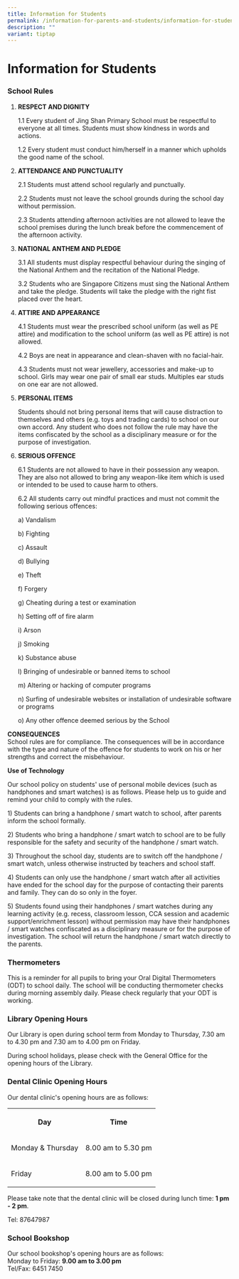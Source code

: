 ```yaml
---
title: Information for Students
permalink: /information-for-parents-and-students/information-for-students/
description: ""
variant: tiptap
---
```

<h1><strong>Information for Students</strong></h1>
<h3>School Rules</h3>
<ol data-tight="true" class="tight">
<li>
<p><strong>RESPECT AND DIGNITY</strong>
</p>
<p>1.1 Every student of Jing Shan Primary School must be respectful to everyone
at all times. Students must show kindness in words and actions.</p>
<p>1.2 Every student must conduct him/herself in a manner which upholds the
good name of the school.</p>
<p></p>
</li>
<li>
<p><strong>ATTENDANCE AND PUNCTUALITY</strong>
</p>
<p>2.1 Students must attend school regularly and punctually.</p>
<p>2.2 Students must not leave the school grounds during the school day without
permission.</p>
<p>2.3 Students attending afternoon activities are not allowed to leave the
school premises during the lunch break before the commencement of the afternoon
activity.</p>
<p></p>
</li>
<li>
<p><strong>NATIONAL ANTHEM AND PLEDGE</strong>
</p>
<p>3.1 All students must display respectful behaviour during the singing
of the National Anthem and the recitation of the National Pledge.</p>
<p>3.2 Students who are Singapore Citizens must sing the National Anthem
and take the pledge. Students will take the pledge with the right fist
placed over the heart.</p>
<p></p>
</li>
<li>
<p><strong>ATTIRE AND APPEARANCE</strong>
</p>
<p>4.1 Students must wear the prescribed school uniform (as well as PE attire)
and modification to the school uniform (as well as PE attire) is not allowed.</p>
<p>4.2 Boys are neat in appearance and clean-shaven with no facial-hair.</p>
<p>4.3 Students must not wear jewellery, accessories and make-up to school.
Girls may wear one pair of small ear studs. Multiples ear studs on one
ear are not allowed.</p>
<p></p>
</li>
<li>
<p><strong>PERSONAL ITEMS</strong>
</p>
<p>Students should not bring personal items that will cause distraction to
themselves and others (e.g. toys and trading cards) to school on our own
accord. Any student who does not follow the rule may have the items confiscated
by the school as a disciplinary measure or for the purpose of investigation.</p>
<p></p>
</li>
<li>
<p><strong>SERIOUS OFFENCE</strong>
</p>
<p>6.1 Students are not allowed to have in their possession any weapon. They
are also not allowed to bring any weapon-like item which is used or intended
to be used to cause harm to others.</p>
<p>6.2 All students carry out mindful practices and must not commit the following
serious offences:</p>
<p>a) Vandalism</p>
<p>b) Fighting</p>
<p>c) Assault</p>
<p>d) Bullying</p>
<p>e) Theft</p>
<p>f) Forgery</p>
<p>g) Cheating during a test or examination</p>
<p>h) Setting off of fire alarm</p>
<p>i) Arson</p>
<p>j) Smoking</p>
<p>k) Substance abuse</p>
<p>l) Bringing of undesirable or banned items to school</p>
<p>m) Altering or hacking of computer programs</p>
<p>n) Surfing of undesirable websites or installation of undesirable software
or programs</p>
<p>o) Any other offence deemed serious by the School</p>
<p></p>
</li>
</ol>
<p><strong>CONSEQUENCES</strong>
<br>School rules are for compliance. The consequences will be in accordance
with the type and nature of the offence for students to work on his or
her strengths and correct the misbehaviour.</p>
<p></p>
<p><strong>Use of Technology</strong>
</p>
<p>Our school policy on students' use of personal mobile devices (such as
handphones and smart watches) is as follows. Please help us to guide and
remind your child to comply with the rules.</p>
<p>1) Students can bring a handphone / smart watch to school, after parents
inform the school formally.</p>
<p>2) Students who bring a handphone / smart watch to school are to be fully
responsible for the safety and security of the handphone / smart watch.</p>
<p>3) Throughout the school day, students are to switch off the handphone
/ smart watch, unless otherwise instructed by teachers and school staff.</p>
<p>4) Students can only use the handphone / smart watch after all activities
have ended for the school day for the purpose of contacting their parents
and family. They can do so only in the foyer.</p>
<p>5) Students found using their handphones / smart watches during any learning
activity (e.g. recess, classroom lesson, CCA session and academic support/enrichment
lesson) without permission may have their handphones / smart watches confiscated
as a disciplinary measure or for the purpose of investigation. The school
will return the handphone / smart watch directly to the parents.</p>
<h3>Thermometers</h3>
<p>This is a reminder for all pupils to bring your Oral Digital Thermometers
(ODT) to school daily. The school will be conducting thermometer checks
during morning assembly daily. Please check regularly that your ODT is
working.</p>
<h3>Library Opening Hours</h3>
<p>Our Library is open during school term from Monday to Thursday, 7.30 am
to 4.30 pm and 7.30 am to 4.00 pm on Friday.</p>
<p>During school holidays, please check with the General Office for the opening
hours of the Library.</p>
<h3>Dental Clinic Opening Hours</h3>
<p>Our dental clinic's opening hours are as follows:</p>
<table style="minWidth: 50px">
<colgroup>
<col>
<col>
</colgroup>
<tbody>
<tr>
<th rowspan="1" colspan="1">
<p><strong>Day</strong>
</p>
</th>
<th rowspan="1" colspan="1">
<p><strong>Time</strong>
</p>
</th>
</tr>
<tr>
<td rowspan="1" colspan="1">
<p>Monday &amp; Thursday</p>
</td>
<td rowspan="1" colspan="1">
<p>8.00 am to 5.30 pm</p>
</td>
</tr>
<tr>
<td rowspan="1" colspan="1">
<p>Friday</p>
</td>
<td rowspan="1" colspan="1">
<p>8.00 am to 5.00 pm</p>
</td>
</tr>
</tbody>
</table>
<p>Please take note that the dental clinic will be closed during lunch time:&nbsp;<strong>1 pm - 2 pm</strong>.&nbsp;</p>
<p>Tel: 87647987</p>
<h3>School Bookshop</h3>
<p>Our school bookshop's opening hours are as follows:
<br>Monday to Friday:&nbsp;<strong>9.00 am to&nbsp;3.00 pm</strong> 
<br>Tel/Fax: 6451 7450</p>